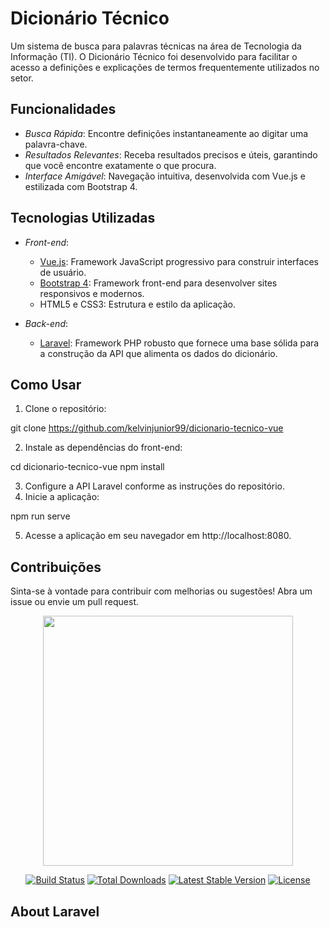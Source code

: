 # Dicionário Técnico

Um sistema de busca para palavras técnicas na área de Tecnologia da Informação (TI). O Dicionário Técnico foi desenvolvido para facilitar o acesso a definições e explicações de termos frequentemente utilizados no setor.

## Funcionalidades

- *Busca Rápida*: Encontre definições instantaneamente ao digitar uma palavra-chave.
- *Resultados Relevantes*: Receba resultados precisos e úteis, garantindo que você encontre exatamente o que procura.
- *Interface Amigável*: Navegação intuitiva, desenvolvida com Vue.js e estilizada com Bootstrap 4.

## Tecnologias Utilizadas

- *Front-end*:
  - [Vue.js](https://vuejs.org): Framework JavaScript progressivo para construir interfaces de usuário.
  - [Bootstrap 4](https://getbootstrap.com): Framework front-end para desenvolver sites responsivos e modernos.
  - HTML5 e CSS3: Estrutura e estilo da aplicação.

- *Back-end*:
  - [Laravel](https://laravel.com): Framework PHP robusto que fornece uma base sólida para a construção da API que alimenta os dados do dicionário.

## Como Usar

1. Clone o repositório:
   
git clone https://github.com/kelvinjunior99/dicionario-tecnico-vue

2. Instale as dependências do front-end:
   
cd dicionario-tecnico-vue
npm install

3. Configure a API Laravel conforme as instruções do repositório.
4. Inicie a aplicação:
   
npm run serve

5. Acesse a aplicação em seu navegador em http://localhost:8080.

## Contribuições

Sinta-se à vontade para contribuir com melhorias ou sugestões! Abra um issue ou envie um pull request. 


<p align="center"><a href="https://laravel.com" target="_blank"><img src="https://raw.githubusercontent.com/laravel/art/master/logo-lockup/5%20SVG/2%20CMYK/1%20Full%20Color/laravel-logolockup-cmyk-red.svg" width="400"></a></p>

<p align="center">
<a href="https://travis-ci.org/laravel/framework"><img src="https://travis-ci.org/laravel/framework.svg" alt="Build Status"></a>
<a href="https://packagist.org/packages/laravel/framework"><img src="https://img.shields.io/packagist/dt/laravel/framework" alt="Total Downloads"></a>
<a href="https://packagist.org/packages/laravel/framework"><img src="https://img.shields.io/packagist/v/laravel/framework" alt="Latest Stable Version"></a>
<a href="https://packagist.org/packages/laravel/framework"><img src="https://img.shields.io/packagist/l/laravel/framework" alt="License"></a>
</p>

## About Laravel

